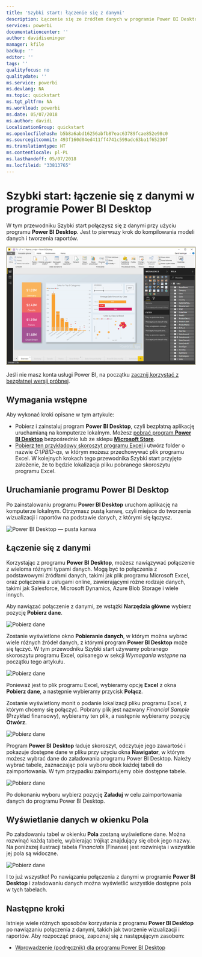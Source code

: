 ```yaml
---
title: 'Szybki start: łączenie się z danymi'
description: Łączenie się ze źródłem danych w programie Power BI Desktop
services: powerbi
documentationcenter: ''
author: davidiseminger
manager: kfile
backup: ''
editor: ''
tags: ''
qualityfocus: no
qualitydate: ''
ms.service: powerbi
ms.devlang: NA
ms.topic: quickstart
ms.tgt_pltfrm: NA
ms.workload: powerbi
ms.date: 05/07/2018
ms.author: davidi
LocalizationGroup: quickstart
ms.openlocfilehash: b5b8a6abd16256abfb87eac63789fcae852e98c0
ms.sourcegitcommit: 493f160d04ed411ff4741c599adc63ba1f65230f
ms.translationtype: HT
ms.contentlocale: pl-PL
ms.lasthandoff: 05/07/2018
ms.locfileid: "33813765"
---
```

# <a name="quickstart-connect-to-data-in-power-bi-desktop"></a>Szybki start: łączenie się z danymi w programie Power BI Desktop

W tym przewodniku Szybki start połączysz się z danymi przy użyciu programu **Power BI Desktop**. Jest to pierwszy krok do kompilowania modeli danych i tworzenia raportów.

![Power BI Desktop](media/desktop-what-is-desktop/what-is-desktop_01.png)

Jeśli nie masz konta usługi Power BI, na początku [zacznij korzystać z bezpłatnej wersji próbnej](https://app.powerbi.com/signupredirect?pbi_source=web).

## <a name="prerequisites"></a>Wymagania wstępne

Aby wykonać kroki opisane w tym artykule:
* Pobierz i zainstaluj program **Power BI Desktop**, czyli bezpłatną aplikację uruchamianą na komputerze lokalnym. Możesz [pobrać program **Power BI Desktop**](https://powerbi.microsoft.com/desktop) bezpośrednio lub ze sklepu [**Microsoft Store**](http://aka.ms/pbidesktopstore).
* [Pobierz ten przykładowy skoroszyt programu Excel ](http://go.microsoft.com/fwlink/?LinkID=521962) i utwórz folder o nazwie *C:\PBID-qs*, w którym możesz przechowywać plik programu Excel. W kolejnych krokach tego przewodnika Szybki start przyjęto założenie, że to będzie lokalizacja pliku pobranego skoroszytu programu Excel.

## <a name="launch-power-bi-desktop"></a>Uruchamianie programu Power BI Desktop

Po zainstalowaniu programu **Power BI Desktop** uruchom aplikację na komputerze lokalnym. Otrzymasz pustą kanwę, czyli miejsce do tworzenia wizualizacji i raportów na podstawie danych, z którymi się łączysz. 

![Power BI Desktop — pusta kanwa](media/desktop-quickstart-connect-to-data/qs-connect-data_01.png)

## <a name="connect-to-data"></a>Łączenie się z danymi

Korzystając z programu **Power BI Desktop**, możesz nawiązywać połączenie z wieloma różnymi typami danych. Mogą być to połączenia z podstawowymi źródłami danych, takimi jak plik programu Microsoft Excel, oraz połączenia z usługami online, zawierającymi różne rodzaje danych, takimi jak Salesforce, Microsoft Dynamics, Azure Blob Storage i wiele innych. 

Aby nawiązać połączenie z danymi, ze wstążki **Narzędzia główne** wybierz pozycję **Pobierz dane**.

![Pobierz dane](media/desktop-quickstart-connect-to-data/qs-connect-data_02.png)

Zostanie wyświetlone okno **Pobieranie danych**, w którym można wybrać wiele różnych źródeł danych, z którymi program **Power BI Desktop** może się łączyć. W tym przewodniku Szybki start używamy pobranego skoroszytu programu Excel, opisanego w sekcji *Wymagania wstępne* na początku tego artykułu. 

![Pobierz dane](media/desktop-quickstart-connect-to-data/qs-connect-data_03.png)

Ponieważ jest to plik programu Excel, wybieramy opcję **Excel** z okna **Pobierz dane**, a następnie wybieramy przycisk **Połącz**.

Zostanie wyświetlony monit o podanie lokalizacji pliku programu Excel, z którym chcemy się połączyć. Pobrany plik jest nazwany *Financial Sample* (Przykład finansowy), wybieramy ten plik, a następnie wybieramy pozycję **Otwórz**.

![Pobierz dane](media/desktop-quickstart-connect-to-data/qs-connect-data_04.png)

Program **Power BI Desktop** ładuje skoroszyt, odczytuje jego zawartość i pokazuje dostępne dane w pliku przy użyciu okna **Nawigator**, w którym możesz wybrać dane do załadowania programu Power BI Desktop. Należy wybrać tabele, zaznaczając pola wyboru obok każdej tabeli do zaimportowania. W tym przypadku zaimportujemy obie dostępne tabele.

![Pobierz dane](media/desktop-quickstart-connect-to-data/qs-connect-data_05.png)

Po dokonaniu wyboru wybierz pozycję **Załaduj** w celu zaimportowania danych do programu Power BI Desktop.

## <a name="view-data-in-the-fields-pane"></a>Wyświetlanie danych w okienku Pola

Po załadowaniu tabel w okienku **Pola** zostaną wyświetlone dane. Można rozwinąć każdą tabelę, wybierając trójkąt znajdujący się obok jego nazwy. Na poniższej ilustracji tabela *Financials* (Finanse) jest rozwinięta i wszystkie jej pola są widoczne. 

![Pobierz dane](media/desktop-quickstart-connect-to-data/qs-connect-data_06.png)

I to już wszystko! Po nawiązaniu połączenia z danymi w programie **Power BI Desktop** i załadowaniu danych można wyświetlić wszystkie dostępne pola w tych tabelach.


## <a name="next-steps"></a>Następne kroki
Istnieje wiele różnych sposobów korzystania z programu **Power BI Desktop** po nawiązaniu połączenia z danymi, takich jak tworzenie wizualizacji i raportów. Aby rozpocząć pracę, zapoznaj się z następującym zasobem:

* [Wprowadzenie (podręcznik) dla programu Power BI Desktop](desktop-getting-started.md)


